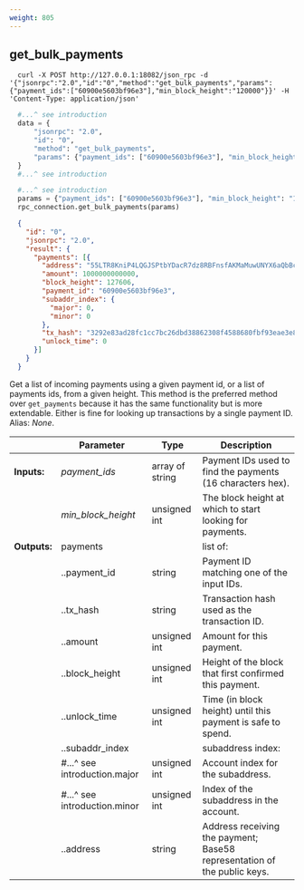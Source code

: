 ```yaml
---
weight: 805
---
```


## **get_bulk_payments**

```shell
  curl -X POST http://127.0.0.1:18082/json_rpc -d '{"jsonrpc":"2.0","id":"0","method":"get_bulk_payments","params":{"payment_ids":["60900e5603bf96e3"],"min_block_height":"120000"}}' -H 'Content-Type: application/json'
```
```python
  #...^ see introduction
  data = {
      "jsonrpc": "2.0",
      "id": "0",
      "method": "get_bulk_payments",
      "params": {"payment_ids": ["60900e5603bf96e3"], "min_block_height": "120000"},
  }
  #...^ see introduction
```
```py
  #...^ see introduction
  params = {"payment_ids": ["60900e5603bf96e3"], "min_block_height": "120000"}
  rpc_connection.get_bulk_payments(params)
```
```json
  {
    "id": "0",
    "jsonrpc": "2.0",
    "result": {
      "payments": [{
        "address": "55LTR8KniP4LQGJSPtbYDacR7dz8RBFnsfAKMaMuwUNYX6aQbBcovzDPyrQF9KXF9tVU6Xk3K8no1BywnJX6GvZX8yJsXvt",
        "amount": 1000000000000,
        "block_height": 127606,
        "payment_id": "60900e5603bf96e3",
        "subaddr_index": {
          "major": 0,
          "minor": 0
        },
        "tx_hash": "3292e83ad28fc1cc7bc26dbd38862308f4588680fbf93eae3e803cddd1bd614f",
        "unlock_time": 0
      }]
    }
  }
```
Get a list of incoming payments using a given payment id, or a list of payments ids, from a given height. This method is the preferred method over `get_payments` because it has the same functionality but is more extendable. Either is fine for looking up transactions by a single payment ID.  
Alias: *None*.  

|             | Parameter          | Type            | Description
| ---         | ---                | ---             | ---
|**Inputs:**  | *payment_ids*      | array of string | Payment IDs used to find the payments (16 characters hex).
|             | *min_block_height* | unsigned int    | The block height at which to start looking for payments.
|**Outputs:** | payments           |                 | list of:
|             | ..payment_id       | string          | Payment ID matching one of the input IDs.
|             | ..tx_hash          | string          | Transaction hash used as the transaction ID.
|             | ..amount           | unsigned int    | Amount for this payment.
|             | ..block_height     | unsigned int    | Height of the block that first confirmed this payment.
|             | ..unlock_time      | unsigned int    | Time (in block height) until this payment is safe to spend.
|             | ..subaddr_index    |                 | subaddress index:
|             | #...^ see introduction.major          | unsigned int    | Account index for the subaddress.
|             | #...^ see introduction.minor          | unsigned int    | Index of the subaddress in the account.
|             | ..address          | string          | Address receiving the payment; Base58 representation of the public keys.
